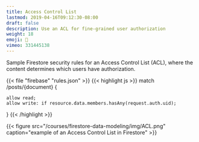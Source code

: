 ```yaml
---
title: Access Control List
lastmod: 2019-04-16T09:12:30-08:00
draft: false
description: Use an ACL for fine-grained user authorization
weight: 18
emoji: 🎁
vimeo: 331445138
---
```


Sample Firestore security rules for an Access Control List (ACL), where the content determines which users have authorization. 

{{< file "firebase" "rules.json" >}}
{{< highlight js >}}
match /posts/{document} {

    allow read;
    allow write: if resource.data.members.hasAny(request.auth.uid);

}
{{< /highlight >}}

{{< figure src="/courses/firestore-data-modeling/img/ACL.png" caption="example of an Access Control List in Firestore"  >}}